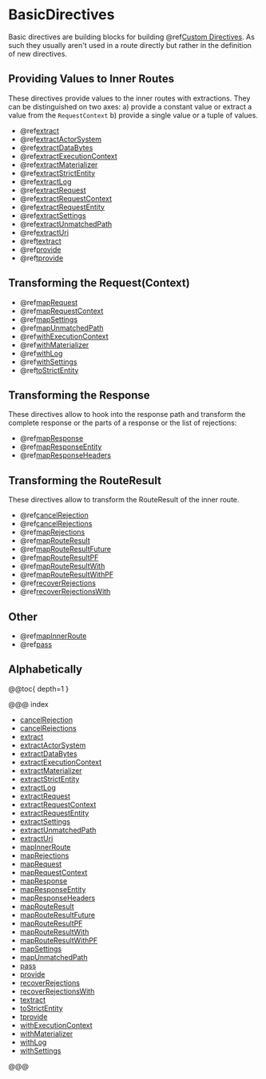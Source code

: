 <a id="basicdirectives"></a>
# BasicDirectives

Basic directives are building blocks for building @ref[Custom Directives](../custom-directives.md#custom-directives). As such they
usually aren't used in a route directly but rather in the definition of new directives.

<a id="providedirectives"></a>
## Providing Values to Inner Routes

These directives provide values to the inner routes with extractions. They can be distinguished
on two axes: a) provide a constant value or extract a value from the `RequestContext` b) provide
a single value or a tuple of values.

>
 * @ref[extract](extract.md#extract)
 * @ref[extractActorSystem](extractActorSystem.md#extractactorsystem)
 * @ref[extractDataBytes](extractDataBytes.md#extractdatabytes)
 * @ref[extractExecutionContext](extractExecutionContext.md#extractexecutioncontext)
 * @ref[extractMaterializer](extractMaterializer.md#extractmaterializer)
 * @ref[extractStrictEntity](extractStrictEntity.md#extractstrictentity)
 * @ref[extractLog](extractLog.md#extractlog)
 * @ref[extractRequest](extractRequest.md#extractrequest)
 * @ref[extractRequestContext](extractRequestContext.md#extractrequestcontext)
 * @ref[extractRequestEntity](extractRequestEntity.md#extractrequestentity)
 * @ref[extractSettings](extractSettings.md#extractsettings)
 * @ref[extractUnmatchedPath](extractUnmatchedPath.md#extractunmatchedpath)
 * @ref[extractUri](extractUri.md#extracturi)
 * @ref[textract](textract.md#textract)
 * @ref[provide](provide.md#provide)
 * @ref[tprovide](tprovide.md#tprovide)

<a id="request-transforming-directives"></a>
## Transforming the Request(Context)

>
 * @ref[mapRequest](mapRequest.md#maprequest)
 * @ref[mapRequestContext](mapRequestContext.md#maprequestcontext)
 * @ref[mapSettings](mapSettings.md#mapsettings)
 * @ref[mapUnmatchedPath](mapUnmatchedPath.md#mapunmatchedpath)
 * @ref[withExecutionContext](withExecutionContext.md#withexecutioncontext)
 * @ref[withMaterializer](withMaterializer.md#withmaterializer)
 * @ref[withLog](withLog.md#withlog)
 * @ref[withSettings](withSettings.md#withsettings)
 * @ref[toStrictEntity](toStrictEntity.md#tostrictentity)

<a id="response-transforming-directives"></a>
## Transforming the Response

These directives allow to hook into the response path and transform the complete response or
the parts of a response or the list of rejections:

>
 * @ref[mapResponse](mapResponse.md#mapresponse)
 * @ref[mapResponseEntity](mapResponseEntity.md#mapresponseentity)
 * @ref[mapResponseHeaders](mapResponseHeaders.md#mapresponseheaders)

<a id="result-transformation-directives"></a>
## Transforming the RouteResult

These directives allow to transform the RouteResult of the inner route.

>
 * @ref[cancelRejection](cancelRejection.md#cancelrejection)
 * @ref[cancelRejections](cancelRejections.md#cancelrejections)
 * @ref[mapRejections](mapRejections.md#maprejections)
 * @ref[mapRouteResult](mapRouteResult.md#maprouteresult)
 * @ref[mapRouteResultFuture](mapRouteResultFuture.md#maprouteresultfuture)
 * @ref[mapRouteResultPF](mapRouteResultPF.md#maprouteresultpf)
 * @ref[mapRouteResultWith](mapRouteResultWith.md#maprouteresultwith)
 * @ref[mapRouteResultWithPF](mapRouteResultWithPF.md#maprouteresultwithpf)
 * @ref[recoverRejections](recoverRejections.md#recoverrejections)
 * @ref[recoverRejectionsWith](recoverRejectionsWith.md#recoverrejectionswith)

## Other

>
 * @ref[mapInnerRoute](mapInnerRoute.md#mapinnerroute)
 * @ref[pass](pass.md#pass)

## Alphabetically

@@toc{ depth=1 }

@@@ index

* [cancelRejection](cancelRejection.md)
* [cancelRejections](cancelRejections.md)
* [extract](extract.md)
* [extractActorSystem](extractActorSystem.md)
* [extractDataBytes](extractDataBytes.md)
* [extractExecutionContext](extractExecutionContext.md)
* [extractMaterializer](extractMaterializer.md)
* [extractStrictEntity](extractStrictEntity.md)
* [extractLog](extractLog.md)
* [extractRequest](extractRequest.md)
* [extractRequestContext](extractRequestContext.md)
* [extractRequestEntity](extractRequestEntity.md)
* [extractSettings](extractSettings.md)
* [extractUnmatchedPath](extractUnmatchedPath.md)
* [extractUri](extractUri.md)
* [mapInnerRoute](mapInnerRoute.md)
* [mapRejections](mapRejections.md)
* [mapRequest](mapRequest.md)
* [mapRequestContext](mapRequestContext.md)
* [mapResponse](mapResponse.md)
* [mapResponseEntity](mapResponseEntity.md)
* [mapResponseHeaders](mapResponseHeaders.md)
* [mapRouteResult](mapRouteResult.md)
* [mapRouteResultFuture](mapRouteResultFuture.md)
* [mapRouteResultPF](mapRouteResultPF.md)
* [mapRouteResultWith](mapRouteResultWith.md)
* [mapRouteResultWithPF](mapRouteResultWithPF.md)
* [mapSettings](mapSettings.md)
* [mapUnmatchedPath](mapUnmatchedPath.md)
* [pass](pass.md)
* [provide](provide.md)
* [recoverRejections](recoverRejections.md)
* [recoverRejectionsWith](recoverRejectionsWith.md)
* [textract](textract.md)
* [toStrictEntity](toStrictEntity.md)
* [tprovide](tprovide.md)
* [withExecutionContext](withExecutionContext.md)
* [withMaterializer](withMaterializer.md)
* [withLog](withLog.md)
* [withSettings](withSettings.md)

@@@